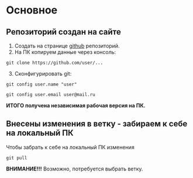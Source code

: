 # Основное
## Репозиторий создан на сайте
1. Создать на странице <a href="https://github.com">github</a> репозиторий.
2. На ПК копируем данные через консоль:
```console
git clone https://github.com/user/...
```
3. Сконфигурировать git:
```console
git config user.name "user"
```
```console
git config user.email user@mail.ru
```
**ИТОГО получена независимая рабочая версия на ПК.**

## Внесены изменения в ветку - забираем к себе на локальный ПК
Чтобы забрать к себе на локальный ПК изменения
```console
git pull
```
**ВНИМАНИЕ!!!** Возможно, потребуется выбрать ветку.